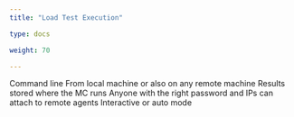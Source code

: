 ```yaml
---
title: "Load Test Execution"

type: docs

weight: 70

---
```


Command line
From local machine or also on any remote machine
Results stored where the MC runs
Anyone with the right password and IPs can attach to remote agents
Interactive or auto mode